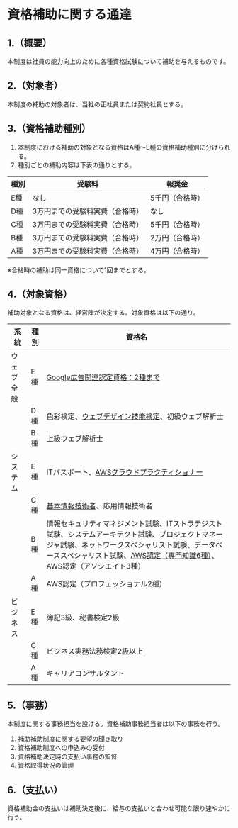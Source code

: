 # 資格補助に関する通達
## 1.（概要）
本制度は社員の能力向上のために各種資格試験について補助を与えるものです。

## 2.（対象者）
本制度の補助の対象者は、当社の正社員または契約社員とする。

## 3.（資格補助種別）
1. 本制度における補助の対象となる資格はA種〜E種の資格補助種別に分けられる。
1. 種別ごとの補助内容は下表の通りとする。

| 種別 | 受験料 | 報奨金 |
| --- | --- | --- |
| E種 | なし | 5千円（合格時） |
| D種 | 3万円までの受験料実費（合格時） | なし |
| C種 | 3万円までの受験料実費（合格時） | 5千円（合格時） |
| B種 | 3万円までの受験料実費（合格時） | 2万円（合格時） |
| A種 | 3万円までの受験料実費（合格時） | 4万円（合格時） |

※合格時の補助は同一資格について1回までとする。

## 4.（対象資格）
補助対象となる資格は、経営陣が決定する。対象資格は以下の通り。

| 系統 | 種別 | 資格名 |
| --- | --- | --- |
| ウェブ全般 | E種 | [Google広告関連認定資格：2種まで](https://support.google.com/google-ads/answer/9702955?hl=ja&ref_topic=9028737&visit_id=637380884330898888-1394931801&rd=1) |
|  | D種 | 色彩検定、[ウェブデザイン技能検定](https://www.webdesign.gr.jp/)、初級ウェブ解析士 |
| | B種 | 上級ウェブ解析士 |
| システム | E種 | ITパスポート、[AWSクラウドプラクティショナー](https://aws.amazon.com/jp/certification/) |
| | C種 | [基本情報技術者](https://www.jitec.ipa.go.jp/1_11seido/fe.html)、応用情報技術者 |
| | B種 | 情報セキュリティマネジメント試験、ITストラテジスト試験、システムアーキテクト試験、プロジェクトマネージャ試験、ネットワークスペシャリスト試験、データベーススペシャリスト試験、[AWS認定（専門知識6種）](https://aws.amazon.com/jp/certification/)、AWS認定（アソシエイト3種） |
| | A種 | AWS認定（プロフェッショナル2種） |
| ビジネス | E種 | 簿記3級、秘書検定2級 |
| | C種 | ビジネス実務法務検定2級以上 |
|| A種 | キャリアコンサルタント |

## 5.（事務）
本制度に関する事務担当を設ける。資格補助事務担当者は以下の事務を行う。

1. 補助補助制度に関する要望の聞き取り
1. 資格補助制度への申込みの受付
1. 資格補助決定時の支払い事務の監督
1. 資格取得状況の管理

## 6.（支払い）
資格補助金の支払いは補助決定後に、給与の支払いと合わせ可能な限り速やかに行う。
